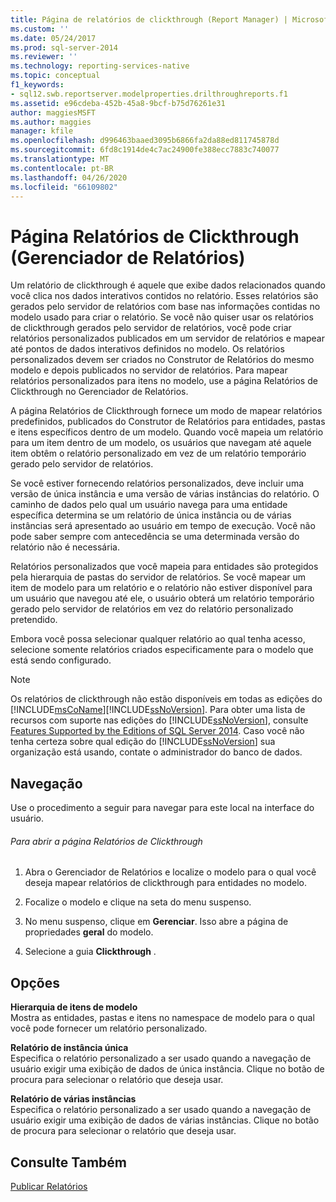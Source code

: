 ```yaml
---
title: Página de relatórios de clickthrough (Report Manager) | Microsoft Docs
ms.custom: ''
ms.date: 05/24/2017
ms.prod: sql-server-2014
ms.reviewer: ''
ms.technology: reporting-services-native
ms.topic: conceptual
f1_keywords:
- sql12.swb.reportserver.modelproperties.drilthroughreports.f1
ms.assetid: e96cdeba-452b-45a8-9bcf-b75d76261e31
author: maggiesMSFT
ms.author: maggies
manager: kfile
ms.openlocfilehash: d996463baaed3095b6866fa2da88ed811745878d
ms.sourcegitcommit: 6fd8c1914de4c7ac24900fe388ecc7883c740077
ms.translationtype: MT
ms.contentlocale: pt-BR
ms.lasthandoff: 04/26/2020
ms.locfileid: "66109802"
---
```

# <a name="clickthrough-reports-page-report-manager"></a>Página Relatórios de Clickthrough (Gerenciador de Relatórios)
  Um relatório de clickthrough é aquele que exibe dados relacionados quando você clica nos dados interativos contidos no relatório. Esses relatórios são gerados pelo servidor de relatórios com base nas informações contidas no modelo usado para criar o relatório. Se você não quiser usar os relatórios de clickthrough gerados pelo servidor de relatórios, você pode criar relatórios personalizados publicados em um servidor de relatórios e mapear até pontos de dados interativos definidos no modelo. Os relatórios personalizados devem ser criados no Construtor de Relatórios do mesmo modelo e depois publicados no servidor de relatórios. Para mapear relatórios personalizados para itens no modelo, use a página Relatórios de Clickthrough no Gerenciador de Relatórios.  
  
 A página Relatórios de Clickthrough fornece um modo de mapear relatórios predefinidos, publicados do Construtor de Relatórios para entidades, pastas e itens específicos dentro de um modelo. Quando você mapeia um relatório para um item dentro de um modelo, os usuários que navegam até aquele item obtêm o relatório personalizado em vez de um relatório temporário gerado pelo servidor de relatórios.  
  
 Se você estiver fornecendo relatórios personalizados, deve incluir uma versão de única instância e uma versão de várias instâncias do relatório. O caminho de dados pelo qual um usuário navega para uma entidade específica determina se um relatório de única instância ou de várias instâncias será apresentado ao usuário em tempo de execução. Você não pode saber sempre com antecedência se uma determinada versão do relatório não é necessária.  
  
 Relatórios personalizados que você mapeia para entidades são protegidos pela hierarquia de pastas do servidor de relatórios. Se você mapear um item de modelo para um relatório e o relatório não estiver disponível para um usuário que navegou até ele, o usuário obterá um relatório temporário gerado pelo servidor de relatórios em vez do relatório personalizado pretendido.  
  
 Embora você possa selecionar qualquer relatório ao qual tenha acesso, selecione somente relatórios criados especificamente para o modelo que está sendo configurado.  
  
> [!NOTE]  
>  Os relatórios de clickthrough não estão disponíveis em todas as edições do [!INCLUDE[msCoName](../includes/msconame-md.md)][!INCLUDE[ssNoVersion](../includes/ssnoversion-md.md)]. Para obter uma lista de recursos com suporte nas edições do [!INCLUDE[ssNoVersion](../includes/ssnoversion-md.md)], consulte [Features Supported by the Editions of SQL Server 2014](../../2014/getting-started/features-supported-by-the-editions-of-sql-server-2014.md). Caso você não tenha certeza sobre qual edição do [!INCLUDE[ssNoVersion](../includes/ssnoversion-md.md)] sua organização está usando, contate o administrador do banco de dados.  
  
## <a name="navigation"></a>Navegação  
 Use o procedimento a seguir para navegar para este local na interface do usuário.  
  
###### <a name="to-open-the-clickthrough-reports-page"></a>Para abrir a página Relatórios de Clickthrough  
  
1.  Abra o Gerenciador de Relatórios e localize o modelo para o qual você deseja mapear relatórios de clickthrough para entidades no modelo.  
  
2.  Focalize o modelo e clique na seta do menu suspenso.  
  
3.  No menu suspenso, clique em **Gerenciar**. Isso abre a página de propriedades **geral** do modelo.  
  
4.  Selecione a guia **Clickthrough** .  
  
## <a name="options"></a>Opções  
 **Hierarquia de itens de modelo**  
 Mostra as entidades, pastas e itens no namespace de modelo para o qual você pode fornecer um relatório personalizado.  
  
 **Relatório de instância única**  
 Especifica o relatório personalizado a ser usado quando a navegação de usuário exigir uma exibição de dados de única instância. Clique no botão de procura para selecionar o relatório que deseja usar.  
  
 **Relatório de várias instâncias**  
 Especifica o relatório personalizado a ser usado quando a navegação de usuário exigir uma exibição de dados de várias instâncias. Clique no botão de procura para selecionar o relatório que deseja usar.  
  
## <a name="see-also"></a>Consulte Também  
 [Publicar Relatórios](../../2014/reporting-services/publish-reports.md)  
  
  
